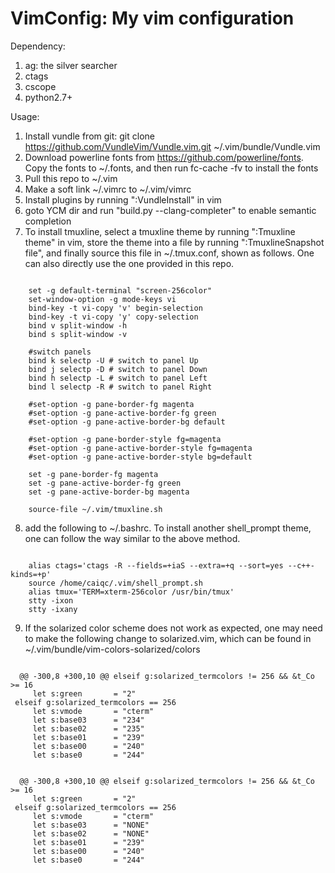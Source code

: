 # VimConfig: My vim configuration

Dependency:
  1. ag: the silver searcher 
  2. ctags
  3. cscope
  4. python2.7+


Usage:
  1. Install vundle from git: git clone https://github.com/VundleVim/Vundle.vim.git ~/.vim/bundle/Vundle.vim
  2. Download powerline fonts from https://github.com/powerline/fonts. Copy the fonts to ~/.fonts, and then run fc-cache -fv to install the fonts
  3. Pull this repo to ~/.vim 
  4. Make a soft link ~/.vimrc to ~/.vim/vimrc 
  5. Install plugins by running ":VundleInstall" in vim
  6. goto YCM dir and run "build.py --clang-completer" to enable semantic completion
  7. To install tmuxline, select a tmuxline theme by running ":Tmuxline theme" in vim, store the theme into a file by running ":TmuxlineSnapshot file", and finally source this file in ~/.tmux.conf, shown as follows. One can also directly use the one provided in this repo.
<pre><code>
    set -g default-terminal "screen-256color"
    set-window-option -g mode-keys vi
    bind-key -t vi-copy 'v' begin-selection
    bind-key -t vi-copy 'y' copy-selection
    bind v split-window -h
    bind s split-window -v
    
    #switch panels
    bind k selectp -U # switch to panel Up
    bind j selectp -D # switch to panel Down 
    bind h selectp -L # switch to panel Left
    bind l selectp -R # switch to panel Right
    
    #set-option -g pane-border-fg magenta
    #set-option -g pane-active-border-fg green
    #set-option -g pane-active-border-bg default
    
    #set-option -g pane-border-style fg=magenta
    #set-option -g pane-active-border-style fg=magenta
    #set-option -g pane-active-border-style bg=default
    
    set -g pane-border-fg magenta
    set -g pane-active-border-fg green
    set -g pane-active-border-bg magenta

    source-file ~/.vim/tmuxline.sh
</code></pre>
  8. add the following to ~/.bashrc. To install another shell_prompt theme, one can follow the way similar to the above method.
<pre><code>
    alias ctags='ctags -R --fields=+iaS --extra=+q --sort=yes --c++-kinds=+p'
    source /home/caiqc/.vim/shell_prompt.sh
    alias tmux='TERM=xterm-256color /usr/bin/tmux'
    stty -ixon
    stty -ixany
</code></pre>
  9. If the solarized color scheme does not work as expected, one may need to make the following change to solarized.vim, which can be found in ~/.vim/bundle/vim-colors-solarized/colors
<pre><code>
  @@ -300,8 +300,10 @@ elseif g:solarized_termcolors != 256 && &t_Co >= 16
     let s:green       = "2"
 elseif g:solarized_termcolors == 256
     let s:vmode       = "cterm"
     let s:base03      = "234"
     let s:base02      = "235"
     let s:base01      = "239"
     let s:base00      = "240"
     let s:base0       = "244"
</code></pre>
<pre><code>
  @@ -300,8 +300,10 @@ elseif g:solarized_termcolors != 256 && &t_Co >= 16
     let s:green       = "2"
 elseif g:solarized_termcolors == 256
     let s:vmode       = "cterm"
     let s:base03      = "NONE"
     let s:base02      = "NONE"
     let s:base01      = "239"
     let s:base00      = "240"
     let s:base0       = "244"
</code></pre>


